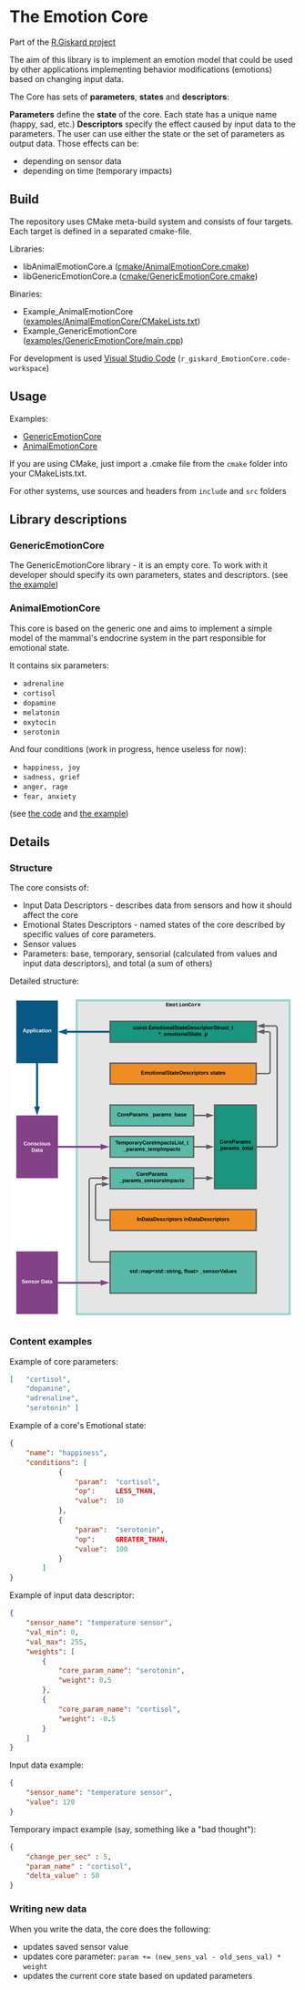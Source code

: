# The Emotion Core

Part of the [R.Giskard project](https://github.com/an-dr/r_giskard)

The aim of this library is to implement an emotion model that could be used by other applications implementing behavior modifications (emotions) based on changing input data.

The Core has sets of **parameters**, **states** and **descriptors**:

**Parameters** define the **state** of the core. Each state has a unique name (happy, sad, etc.) **Descriptors** specify the effect caused by input data to the parameters. The user can use either the state or the set of parameters as output data. Those effects can be:

- depending on sensor data
- depending on time (temporary impacts)

## Build

The repository uses CMake meta-build system and consists of four targets. Each target is defined in a separated cmake-file.

Libraries:

- libAnimalEmotionCore.a ([cmake/AnimalEmotionCore.cmake](cmake/AnimalEmotionCore.cmake))
- libGenericEmotionCore.a ([cmake/GenericEmotionCore.cmake](cmake/GenericEmotionCore.cmake))

Binaries:

- Example_AnimalEmotionCore ([examples/AnimalEmotionCore/CMakeLists.txt](examples/AnimalEmotionCore/CMakeLists.txt))
- Example_GenericEmotionCore ([examples/GenericEmotionCore/main.cpp](examples/GenericEmotionCore/main.cpp))

For development is used [Visual Studio Code](https://code.visualstudio.com/) (`r_giskard_EmotionCore.code-workspace`)

## Usage

Examples:

- [GenericEmotionCore](examples/GenericEmotionCore/main.cpp)
- [AnimalEmotionCore](examples/AnimalEmotionCore/main.cpp)

If you are using CMake, just import a .cmake file from the `cmake` folder into your CMakeLists.txt.

For other systems, use sources and headers from `include` and `src` folders

## Library descriptions

### GenericEmotionCore

The GenericEmotionCore library - it is an empty core. To work with it developer should specify its own parameters, states and descriptors. (see [the example](examples/GenericEmotionCore/main.cpp))

### AnimalEmotionCore

This core is based on the generic one and aims to implement a simple model of the mammal's endocrine system in the part responsible for emotional state.

It contains six parameters:

- `adrenaline`
- `cortisol`
- `dopamine`
- `melatonin`
- `oxytocin`
- `serotonin`

And four conditions (work in progress, hence useless for now):

- `happiness, joy`
- `sadness, grief`
- `anger, rage`
- `fear, anxiety`

(see [the code](src/AnimalEmotionCore/AnimalEmotionCore.cpp) and [the example](examples/AnimalEmotionCore/main.cpp))



## Details

### Structure

The core consists of:

- Input Data Descriptors - describes data from sensors and how it should affect the core
- Emotional States Descriptors - named states of the core described by specific values of core parameters.
- Sensor values
- Parameters: base, temporary, sensorial (calculated from values and input data descriptors), and total (a sum of others)

Detailed structure:

<img src="docs/pics/EmotionCore_ops.svg" width="550">

### Content examples

Example of core parameters:

```json
[   "cortisol",
    "dopamine",
    "adrenaline",
    "serotonin" ]
```

Example of a core's Emotional state:

```json
{
    "name": "happiness",
    "conditions": [
            {
                "param":  "cortisol",
                "op":     LESS_THAN,
                "value":  10
            },
            {
                "param":  "serotonin",
                "op":     GREATER_THAN,
                "value":  100
            }
        ]
}
```

Example of input data descriptor:

```json
{
    "sensor_name": "temperature sensor",
    "val_min": 0,
    "val_max": 255,
    "weights": [
        {
            "core_param_name": "serotonin",
            "weight": 0.5
        },
        {
            "core_param_name": "cortisol",
            "weight": -0.5
        }
    ]
}
```

Input data example:

```json
{
    "sensor_name": "temperature sensor",
    "value": 120
}
```

Temporary impact example (say, something like a "bad thought"):

```json
{
    "change_per_sec" : 5,
    "param_name" : "cortisol",
    "delta_value" : 50
}
```

### Writing new data

When you write the data, the core does the following:

- updates saved sensor value
- updates core parameter: `param += (new_sens_val - old_sens_val) * weight`
- updates the current core state based on updated parameters
